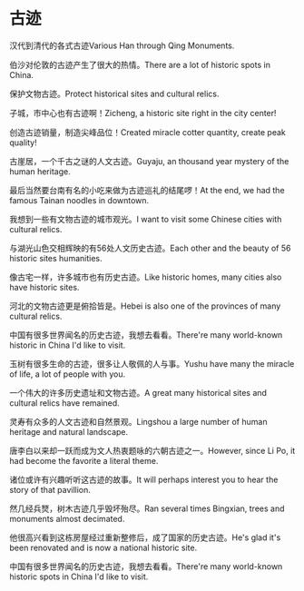 # 古迹

<p><span class="chinese">汉代到清代的各式古迹</span><span class="english">Various Han through Qing Monuments.</span></p>

<p><span class="chinese">伯沙对伦敦的古迹产生了很大的热情。</span><span class="english">There are a lot of historic spots in China.</span></p>

<p><span class="chinese">保护文物古迹。</span><span class="english">Protect historical sites and cultural relics.</span></p>

<p><span class="chinese">子城，市中心也有古迹啊！</span><span class="english">Zicheng, a historic site right in the city center!</span></p>

<p><span class="chinese">创造古迹销量，制造尖峰品位！</span><span class="english">Created miracle cotter quantity, create peak quality!</span></p>

<p><span class="chinese">古崖居，一个千古之谜的人文古迹。</span><span class="english">Guyaju, an thousand year mystery of the human heritage.</span></p>

<p><span class="chinese">最后当然要台南有名的小吃来做为古迹巡礼的结尾啰！</span><span class="english">At the end, we had the famous Tainan noodles in downtown.</span></p>

<p><span class="chinese">我想到一些有文物古迹的城市观光。</span><span class="english">I want to visit some Chinese cities with cultural relics.</span></p>

<p><span class="chinese">与湖光山色交相辉映的有56处人文历史古迹。</span><span class="english">Each other and the beauty of 56 historic sites humanities.</span></p>

<p><span class="chinese">像古宅一样，许多城市也有历史古迹。</span><span class="english">Like historic homes, many cities also have historic sites.</span></p>

<p><span class="chinese">河北的文物古迹更是俯拾皆是。</span><span class="english">Hebei is also one of the provinces of many cultural relics.</span></p>

<p><span class="chinese">中国有很多世界闻名的历史古迹，我想去看看。</span><span class="english">There're many world-known historic in China I'd like to visit.</span></p>

<p><span class="chinese">玉树有很多生命的古迹，很多让人敬佩的人与事。</span><span class="english">Yushu have many the miracle of life, a lot of people with you.</span></p>

<p><span class="chinese">一个伟大的许多历史遗址和文物古迹。</span><span class="english">A great many historical sites and cultural relics have remained.</span></p>

<p><span class="chinese">灵寿有众多的人文古迹和自然景观。</span><span class="english">Lingshou a large number of human heritage and natural landscape.</span></p>

<p><span class="chinese">唐李白以来却一跃而成为文人热衷题咏的六朝古迹之一。</span><span class="english">However, since Li Po, it had become the favorite a literal theme.</span></p>

<p><span class="chinese">诸位或许有兴趣听听这古迹的故事。</span><span class="english">It will perhaps interest you to hear the story of that pavillion.</span></p>

<p><span class="chinese">然几经兵燹，树木古迹几乎毁坏殆尽。</span><span class="english">Ran several times Bingxian, trees and monuments almost decimated.</span></p>

<p><span class="chinese">他很高兴看到这栋房屋经过重新整修后，成了国家的历史古迹。</span><span class="english">He's glad it's been renovated and is now a national historic site.</span></p>

<p><span class="chinese">中国有很多世界闻名的历史古迹，我想去看看。</span><span class="english">There're many world-known historic spots in China I'd like to visit.</span></p>

